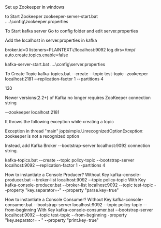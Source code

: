 
Set up Zookeeper in windows

to Start Zookeeper 
zookeeper-server-start.bat ..\..\config\zookeeper.properties

To Start kafka server
Go to config folder and edit server.properties

Add the localhost in server.properties in kafka

broker.id=0
listeners=PLAINTEXT://localhost:9092
log.dirs=/tmp/<unique-kafka-folder>
auto.create.topics.enable=false

kafka-server-start.bat ..\..\config\server.properties

To Create Topic
kafka-topics.bat --create --topic test-topic -zookeeper localhost:2181 --replication-factor 1 --partitions 4


130


Newer versions(2.2+) of Kafka no longer requires ZooKeeper connection string

--zookeeper localhost:2181

It throws the following exception while creating a topic

Exception in thread "main" joptsimple.UnrecognizedOptionException: zookeeper is not a recognized option

Instead, add Kafka Broker --bootstrap-server localhost:9092 connection string.

kafka-topics.bat --create --topic policy-topic --bootstrap-server localhost:9092 --replication-factor 1 --partitions 4


How to instantiate a Console Producer?
Without Key
    kafka-console-producer.bat --broker-list localhost:9092 --topic policy-topic
With Key
kafka-console-producer.bat --broker-list localhost:9092 --topic test-topic --property "key.separator=-" --property "parse.key=true"

How to instantiate a Console Consumer?
Without Key
kafka-console-consumer.bat --bootstrap-server localhost:9092 --topic policy-topic --from-beginning
With Key
kafka-console-consumer.bat --bootstrap-server localhost:9092 --topic test-topic --from-beginning -property "key.separator= - " --property "print.key=true"